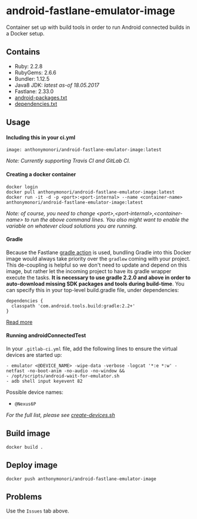 # android-fastlane-emulator-image
Container set up with build tools in order to run Android connected builds in a Docker setup.

## Contains
- Ruby: 2.2.8
- RubyGems: 2.6.6
- Bundler: 1.12.5
- Java8 JDK: _latest as-of 18.05.2017_
- Fastlane: 2.33.0
- [android-packages.txt](./android-packages.txt)
- [dependencies.txt](./dependencies.txt)

## Usage

#### Including this in your ci.yml
```
image: anthonymonori/android-fastlane-emulator-image:latest
```

_Note: Currently supporting Travis CI and GitLab CI._

#### Creating a docker container
```
docker login
docker pull anthonymonori/android-fastlane-emulator-image:latest
docker run -it -d -p <port>:<port-internal> --name <container-name> anthonymonori/android-fastlane-emulator-image:latest
```

_Note: of course, you need to change \<port>,\<port-internal>,\<container-name> to run the above command lines. You also might want to enable the <port> variable on whatever cloud solutions you are running._

#### Gradle
Because the Fastlane [gradle action](https://github.com/fastlane/fastlane/blob/master/fastlane/lib/fastlane/actions/gradle.rb) is used, bundling Gradle into this Docker image would always take priority over the `gradlew` coming with your project. This de-coupling is helpful so we don't need to update and depend on this image, but rather let the incoming project to have its gradle wrapper execute the tasks. **It is necessary to use gradle 2.2.0 and above in order to auto-download missing SDK packages and tools during build-time**. You can specify this in your top-level build.gradle file, under dependencies:
```
dependencies {
  classpath 'com.android.tools.build:gradle:2.2+'
}
```

[Read more](https://developer.android.com/studio/intro/update.html#download-with-gradle)

#### Running androidConnectedTest
In your `.gitlab-ci.yml` file, add the following lines to ensure the virtual devices are started up:

```
- emulator <@DEVICE_NAME> -wipe-data -verbose -logcat '*:e *:w' -netfast -no-boot-anim -no-audio -no-window &&
- /opt/scripts/android-wait-for-emulator.sh
- adb shell input keyevent 82
```
Possible device names:
- `@Nexus6P`

_For the full list, please see [create-devices.sh](./create-devices.sh)_

## Build image
```
docker build .
```

## Deploy image
```
docker push anthonymonori/android-fastlane-emulator-image
```

## Problems
Use the `Issues` tab above.
